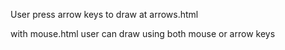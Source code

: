 User press arrow keys to draw at arrows.html

with mouse.html user can draw using both mouse or arrow keys
